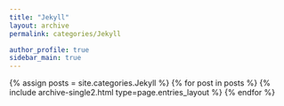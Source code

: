 ```yaml
---
title: "Jekyll"
layout: archive
permalink: categories/Jekyll

author_profile: true
sidebar_main: true
---
```



{% assign posts = site.categories.Jekyll %}
{% for post in posts %} {% include archive-single2.html type=page.entries_layout %} {% endfor %}